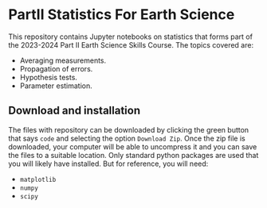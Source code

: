 # PartII Statistics For Earth Science

This repository contains Jupyter notebooks on statistics that forms part of the 2023-2024 Part II Earth Science Skills Course. The topics covered are:

- Averaging measurements.
- Propagation of errors.
- Hypothesis tests.
- Parameter estimation. 

## Download and installation

The files with repository can be downloaded by clicking the green button that says `code` and selecting the option `Download Zip`. Once the zip file is downloaded, your computer will be able to uncompress it and you can save the files to a suitable location. 
Only standard python packages are used that you will likely have installed. But for reference, you will need:

- `matplotlib`
- `numpy`
- `scipy` 

   
